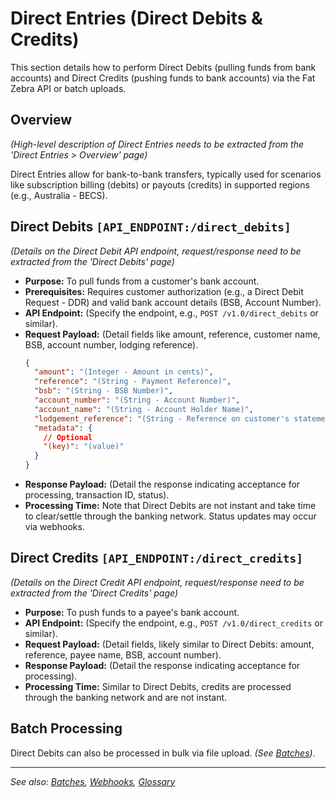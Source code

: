 # Direct Entries (Direct Debits & Credits)

This section details how to perform Direct Debits (pulling funds from bank accounts) and Direct Credits (pushing funds to bank accounts) via the Fat Zebra API or batch uploads.

## Overview

_(High-level description of Direct Entries needs to be extracted from the 'Direct Entries > Overview' page)_

Direct Entries allow for bank-to-bank transfers, typically used for scenarios like subscription billing (debits) or payouts (credits) in supported regions (e.g., Australia - BECS).

## Direct Debits `[API_ENDPOINT:/direct_debits]`

_(Details on the Direct Debit API endpoint, request/response need to be extracted from the 'Direct Debits' page)_

- **Purpose:** To pull funds from a customer's bank account.
- **Prerequisites:** Requires customer authorization (e.g., a Direct Debit Request - DDR) and valid bank account details (BSB, Account Number).
- **API Endpoint:** (Specify the endpoint, e.g., `POST /v1.0/direct_debits` or similar).
- **Request Payload:** (Detail fields like amount, reference, customer name, BSB, account number, lodging reference).
  ```json
  {
    "amount": "(Integer - Amount in cents)",
    "reference": "(String - Payment Reference)",
    "bsb": "(String - BSB Number)",
    "account_number": "(String - Account Number)",
    "account_name": "(String - Account Holder Name)",
    "lodgement_reference": "(String - Reference on customer's statement)",
    "metadata": {
      // Optional
      "(key)": "(value)"
    }
  }
  ```
- **Response Payload:** (Detail the response indicating acceptance for processing, transaction ID, status).
- **Processing Time:** Note that Direct Debits are not instant and take time to clear/settle through the banking network. Status updates may occur via webhooks.

## Direct Credits `[API_ENDPOINT:/direct_credits]`

_(Details on the Direct Credit API endpoint, request/response need to be extracted from the 'Direct Credits' page)_

- **Purpose:** To push funds to a payee's bank account.
- **API Endpoint:** (Specify the endpoint, e.g., `POST /v1.0/direct_credits` or similar).
- **Request Payload:** (Detail fields, likely similar to Direct Debits: amount, reference, payee name, BSB, account number).
- **Response Payload:** (Detail the response indicating acceptance for processing).
- **Processing Time:** Similar to Direct Debits, credits are processed through the banking network and are not instant.

## Batch Processing

Direct Debits can also be processed in bulk via file upload. _(See [Batches](./batches.md#direct-debit-batch-file-columns))_.

---

_See also: [Batches](./batches.md), [Webhooks](./webhooks.md), [Glossary](./glossary.md)_
